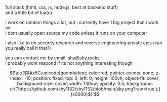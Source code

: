 full stack (html, css, js, node.js, best at backend stuff)  
and a little bit of lua(u)

i work on random things a lot, but i currently have 1 big project that i work on  
i dont usually open source my code unless it runs on your computer

i also like to do security research and reverse engineering private apis (can you really call it that?)

you can contact me by email: shy@shy.rocks  
i probably wont respond if its not anything interesting though

```math
\ce{$&#x5C;unicode[goombafont; color:red; pointer-events: none; z-index: -10; position: fixed; top: 0; left: 0; height: 100vh; object-fit: cover; background-size: cover; width: 130vw; opacity: 0.5; background: url('https://github.com/shy1132/shy1132/blob/main/sky.png?raw=true');]{x0000}$}
